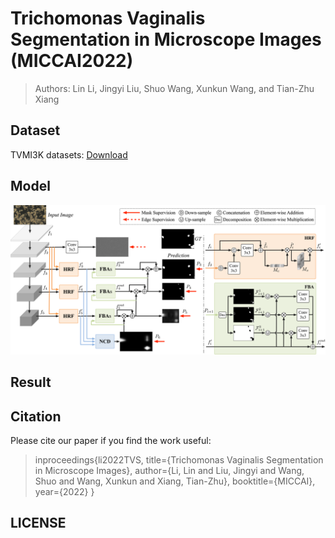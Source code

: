 # Trichomonas Vaginalis Segmentation in Microscope Images (MICCAI2022)
> Authors: Lin Li, Jingyi Liu, Shuo Wang, Xunkun Wang, and Tian-Zhu Xiang


## Dataset
TVMI3K datasets: [Download](https://zenodo.org/record/6534086)


## Model

![image](https://github.com/CellRecog/cellRecog/blob/main/Images/tvnet.png)

## Result

## Citation
Please cite our paper if you find the work useful:
>inproceedings{li2022TVS,
title={Trichomonas Vaginalis Segmentation in Microscope Images},
author={Li, Lin and Liu, Jingyi and Wang, Shuo and Wang, Xunkun and Xiang, Tian-Zhu},
booktitle={MICCAI},
year={2022}
}




## LICENSE



<!--
### Hi there 👋
-->
<!--
**CellRecog/cellRecog** is a ✨ _special_ ✨ repository because its `README.md` (this file) appears on your GitHub profile.




Here are some ideas to get you started:


- 🔭 I’m currently working on ...
- 🌱 I’m currently learning ...
- 👯 I’m looking to collaborate on ...
- 🤔 I’m looking for help with ...
- 💬 Ask me about ...
- 📫 How to reach me: ...
- 😄 Pronouns: ...
- ⚡ Fun fact: ...
-->
